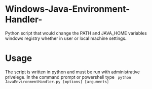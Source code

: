 # Windows-Java-Environment-Handler-
Python script that would change the PATH and JAVA_HOME variables windows registry whether in user or local machine settings. 

<h1> Usage </h1>
The script is written in python and must be run with administrative privelege. In the command prompt or  powershell type <code> python JavaEnvironmentHandler.py [options] [arguments] </code>


